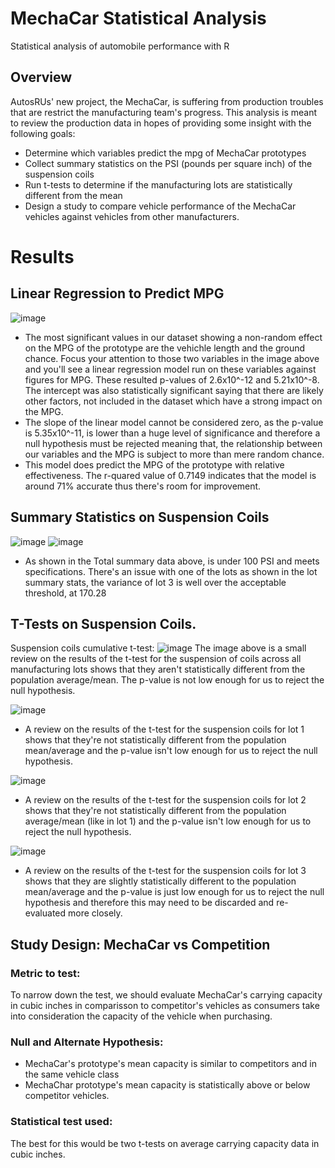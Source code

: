 # MechaCar Statistical Analysis
Statistical analysis of automobile performance with R

## Overview
AutosRUs' new project, the MechaCar, is suffering from production troubles that are restrict the manufacturing team's progress. This analysis is meant to review the production data in hopes of providing some insight with the following goals:
- Determine which variables predict the mpg of MechaCar prototypes
- Collect summary statistics on the PSI (pounds per square inch) of the suspension coils
- Run t-tests to determine if the manufacturing lots are statistically different from the mean
- Design a study to compare vehicle performance of the MechaCar vehicles against vehicles from other manufacturers.

# Results
## Linear Regression to Predict MPG 
![image](https://user-images.githubusercontent.com/104941338/186560436-8b4d8fbc-f3b0-46a6-9725-9ef5141ceea1.png)
- The most significant values in our dataset showing a non-random effect on the MPG of the prototype are the vehichle length and the ground chance. Focus your attention to those two variables in the image above and you'll see a linear regression model run on these variables against figures for MPG. These resulted p-values of 2.6x10^-12 and 5.21x10^-8. The intercept was also statistically significant saying that there are likely other factors, not included in the dataset which have a strong impact on the MPG.
- The slope of the linear model cannot be considered zero, as the p-value is 5.35x10^-11, is lower than a huge level of significance and therefore a null hypothesis must be rejected meaning that, the relationship between our variables and the MPG is subject to more than mere random chance. 
- This model does predict the MPG of the prototype with relative effectiveness. The r-quared value of 0.7149 indicates that the model is around 71% accurate thus there's room for improvement.

## Summary Statistics on Suspension Coils
![image](https://user-images.githubusercontent.com/104941338/186561606-42ad5078-6269-40fb-bfa0-d93aa8d587e4.png)
![image](https://user-images.githubusercontent.com/104941338/186561725-385a7e45-2eaf-43a2-9c8a-d757fc0dbeea.png)
- As shown in the Total summary data above, is under 100 PSI and meets specifications. There's an issue with one of the lots as shown in the lot summary stats, the variance of lot 3 is well over the acceptable threshold, at 170.28

## T-Tests on Suspension Coils.
Suspension coils cumulative t-test:
![image](https://user-images.githubusercontent.com/104941338/186562483-4d314258-7d31-4578-92de-65232bcc8b50.png)
The image above is a small review on the results of the t-test for the suspension of coils across all manufacturing lots shows that they aren't statistically different from the population average/mean. The p-value is not low enough for us to reject the null hypothesis. 

![image](https://user-images.githubusercontent.com/104941338/186562844-353d7c73-5d76-423b-b14c-ea0a662eb8ff.png)
- A review on the results of the t-test for the suspension coils for lot 1 shows that they're not statistically different from the population mean/average and the p-value isn't low enough for us to reject the null hypothesis.

![image](https://user-images.githubusercontent.com/104941338/186563577-a4e81368-982e-48ce-9206-3499953804f8.png)
- A review on the results of the t-test for the suspension coils for lot 2 shows that they're not statistically different from the population average/mean (like in lot 1) and the p-value isn't low enough for us to reject the null hypothesis. 

![image](https://user-images.githubusercontent.com/104941338/186563761-0681ce3c-bcb9-4a97-b083-201945fcd5bb.png)
- A review on the results of the t-test for the suspension coils for lot 3 shows that they are slightly statistically different to the population mean/average and the p-value is just low enough for us to reject the null hypothesis and therefore this may need to be discarded and re-evaluated more closely. 

## Study Design: MechaCar vs Competition

### Metric to test:
To narrow down the test, we should evaluate MechaCar's carrying capacity in cubic inches in comparisson to competitor's vehicles as consumers take into consideration the capacity of the vehicle when purchasing. 

### Null and Alternate Hypothesis:
- MechaCar's prototype's mean capacity is similar to competitors and in the same vehicle class
- MechaChar prototype's mean capacity is statistically above or below competitor vehicles. 

### Statistical test used:
The  best for this would be two t-tests on average carrying capacity data in cubic inches. 
